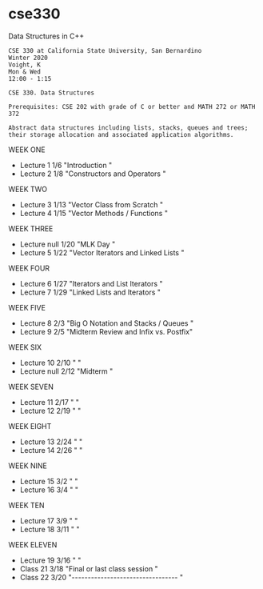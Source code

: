 # cse330
Data Structures in C++

```
CSE 330 at California State University, San Bernardino
Winter 2020
Voight, K
Mon & Wed
12:00 - 1:15
```

```
CSE 330. Data Structures

Prerequisites: CSE 202 with grade of C or better and MATH 272 or MATH 372

Abstract data structures including lists, stacks, queues and trees;
their storage allocation and associated application algorithms.

```

WEEK ONE

* Lecture 1	1/6	"Introduction                       "
* Lecture 2     1/8	"Constructors and Operators         "

WEEK TWO

* Lecture 3  	1/13	"Vector Class from Scratch          "
* Lecture 4  	1/15  	"Vector Methods / Functions         "

WEEK THREE

* Lecture null  1/20    "MLK Day                            "
* Lecture 5  	1/22  	"Vector Iterators and Linked Lists  "

WEEK FOUR

* Lecture 6  	1/27  	"Iterators and List Iterators       "
* Lecture 7  	1/29 	"Linked Lists and Iterators         "

WEEK FIVE

* Lecture 8  	2/3 	"Big O Notation and Stacks / Queues  "
* Lecture 9  	2/5 	"Midterm Review and Infix vs. Postfix"

WEEK SIX

* Lecture 10    2/10 	"                                   "
* Lecture null 	2/12 	"Midterm                            "

WEEK SEVEN

* Lecture 11 	2/17 	"                                   "
* Lecture 12 	2/19 	"                                   "

WEEK EIGHT

* Lecture 13    2/24 	"                                   "
* Lecture 14 	2/26 	"                                   "

WEEK NINE

* Lecture 15 	3/2	"                                   "
* Lecture 16 	3/4 	"                                   "

WEEK TEN

* Lecture 17 	3/9	"                                   "
* Lecture 18 	3/11	"                                   "

WEEK ELEVEN

* Lecture 19 	3/16	"                                   "
* Class 21      3/18    "Final  or last class session       "
* Class 22      3/20    "---------------------------------  "
